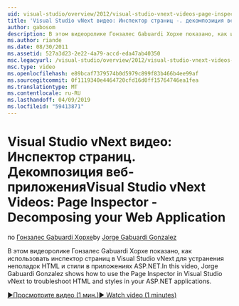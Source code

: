 ```yaml
---
uid: visual-studio/overview/2012/visual-studio-vnext-videos-page-inspector-decomposing-your-web-application
title: 'Visual Studio vNext видео: Инспектор страниц -. декомпозиция веб-приложения | Документация Майкрософт'
author: gabosom
description: В этом видеоролике Гонзалес Gabuardi Хорхе показано, как использовать инспектор страниц в Visual Studio vNext для устранения неполадок HTML и стили в приложении ASP.NET...
ms.author: riande
ms.date: 08/30/2011
ms.assetid: 527a3d23-2e22-4a79-accd-eda47ab40350
msc.legacyurl: /visual-studio/overview/2012/visual-studio-vnext-videos-page-inspector-decomposing-your-web-application
msc.type: video
ms.openlocfilehash: e89bcaf7379574b0d5979c899f83b466b4ee99af
ms.sourcegitcommit: 0f1119340e4464720cfd16d0ff15764746ea1fea
ms.translationtype: MT
ms.contentlocale: ru-RU
ms.lasthandoff: 04/09/2019
ms.locfileid: "59413871"
---
```

# <a name="visual-studio-vnext-videos-page-inspector---decomposing-your-web-application"></a><span data-ttu-id="01901-103">Visual Studio vNext видео: Инспектор страниц. Декомпозиция веб-приложения</span><span class="sxs-lookup"><span data-stu-id="01901-103">Visual Studio vNext Videos: Page Inspector - Decomposing your Web Application</span></span>

<span data-ttu-id="01901-104">по [Гонзалес Gabuardi Хорхе](https://github.com/gabosom)</span><span class="sxs-lookup"><span data-stu-id="01901-104">by [Jorge Gabuardi Gonzalez](https://github.com/gabosom)</span></span>

<span data-ttu-id="01901-105">В этом видеоролике Гонзалес Gabuardi Хорхе показано, как использовать инспектор страниц в Visual Studio vNext для устранения неполадок HTML и стили в приложениях ASP.NET.</span><span class="sxs-lookup"><span data-stu-id="01901-105">In this video, Jorge Gabuardi Gonzalez shows how to use the Page Inspector in Visual Studio vNext to troubleshoot HTML and styles in your ASP.NET applications.</span></span>

[<span data-ttu-id="01901-106">&#9654;Просмотрите видео (1 мин.)</span><span class="sxs-lookup"><span data-stu-id="01901-106">&#9654; Watch video (1 minutes)</span></span>](https://channel9.msdn.com/Blogs/ASP-NET-Site-Videos/visual-studio-vnext-videos-page-inspector-decomposing-your-web-application)
